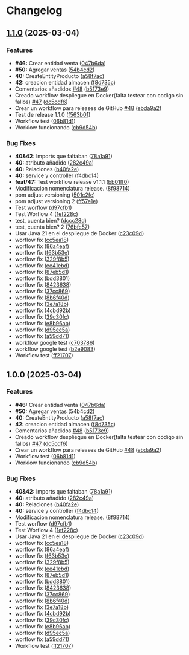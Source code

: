 # Changelog

## [1.1.0](https://github.com/julsolalf/ISPP-G2/compare/v1.0.0...v1.1.0) (2025-03-04)


### Features

* **#46:** Crear entidad venta ([047b6da](https://github.com/julsolalf/ISPP-G2/commit/047b6da43f8b0846b699003718fc6c225190c136))
* **#50:** Agregar ventas ([54b4cd2](https://github.com/julsolalf/ISPP-G2/commit/54b4cd2845bee5d7919201606b722d897dc3a2dd))
* **40:** CreateEntityProducto ([a58f7ac](https://github.com/julsolalf/ISPP-G2/commit/a58f7ac395c255edefad400154b5c31165c43de5))
* **42:** creacion entidad almacen ([f8d735c](https://github.com/julsolalf/ISPP-G2/commit/f8d735c210b3267ba197f4496f6c9e686dbc426c))
* Comentarios añadidos [#48](https://github.com/julsolalf/ISPP-G2/issues/48) ([b5173e9](https://github.com/julsolalf/ISPP-G2/commit/b5173e97afbd4ce285a5a9ad84f1dcd3608e2c63))
* Creado workflow despliegue en Docker(falta testear con codigo sin fallos) [#47](https://github.com/julsolalf/ISPP-G2/issues/47) ([dc5cdf6](https://github.com/julsolalf/ISPP-G2/commit/dc5cdf6847e373c1008611b3281d114235d4ee7d))
* Crear un workflow para releases de GitHub [#48](https://github.com/julsolalf/ISPP-G2/issues/48) ([ebda9a2](https://github.com/julsolalf/ISPP-G2/commit/ebda9a248b75c42f037ead706a9e944e754629f6))
* Test de release 1.1.0 ([f563b01](https://github.com/julsolalf/ISPP-G2/commit/f563b01691567b1ff19cd8f8c2c82d4435b54c19))
* Workflow test ([06b81d1](https://github.com/julsolalf/ISPP-G2/commit/06b81d14760ad4f6b1307ac6a2441febb53a7aee))
* Worklow funcionando ([cb9d54b](https://github.com/julsolalf/ISPP-G2/commit/cb9d54b804e6cc69c6a5374a8ce244200e1fb7ec))


### Bug Fixes

* **40&42:** Imports que faltaban ([78a1a91](https://github.com/julsolalf/ISPP-G2/commit/78a1a91d2e707797067731dd2e373c1c8ea25d77))
* **40:** atributo añadido ([282c49a](https://github.com/julsolalf/ISPP-G2/commit/282c49ab2a1226bf3111b0de023f9f40505a01d4))
* **40:** Relaciones ([b40fa2e](https://github.com/julsolalf/ISPP-G2/commit/b40fa2ecc27ad0d5dd7d7791dcf64f51c40e7b25))
* **40:** service y controller ([f4dbc14](https://github.com/julsolalf/ISPP-G2/commit/f4dbc141a8cf47e71e404ed4b64c8094ddc87ca8))
* **feat/47:** Test workflow release v1.1.1 ([bb01ff0](https://github.com/julsolalf/ISPP-G2/commit/bb01ff08cd49d2094f696e099b1089f2aea031b4))
* Modificacion nomenclatura release. ([8f98714](https://github.com/julsolalf/ISPP-G2/commit/8f987145fe78ac18308bf5e1f8885b059d62b85f))
* pom adjust versioning ([501c2fc](https://github.com/julsolalf/ISPP-G2/commit/501c2fc0fa47e7c5b7548dd3054e8da16d2181c0))
* pom adjust versioning 2 ([ff57e1e](https://github.com/julsolalf/ISPP-G2/commit/ff57e1e1b62db39fa8c10abd7b9fc5285d02ae8e))
* Test worflow ([d97cfb1](https://github.com/julsolalf/ISPP-G2/commit/d97cfb1e05af4332f336815d869f147e60048ee7))
* Test Worflow 4 ([1ef228c](https://github.com/julsolalf/ISPP-G2/commit/1ef228cd03c5d0e505c46df4d4b98dfcd866a542))
* test, cuenta bien? ([dccc28d](https://github.com/julsolalf/ISPP-G2/commit/dccc28d722c28e616cce759ba3fbdeeb2f000470))
* test, cuenta bien? 2 ([76bfc57](https://github.com/julsolalf/ISPP-G2/commit/76bfc5712256495a7b55882caee57a423ed405f4))
* Usar Java 21 en el despliegue de Docker ([c23c09d](https://github.com/julsolalf/ISPP-G2/commit/c23c09d44afaf2ee348c612b11549e7c1d591b32))
* worflow fix ([cc5ea18](https://github.com/julsolalf/ISPP-G2/commit/cc5ea18be2c109f2e0c84b041501dbf5d1c3e02f))
* worflow fix ([86a4eaf](https://github.com/julsolalf/ISPP-G2/commit/86a4eaf0d8ddeb41542db380d580f4005cc71dca))
* worflow fix ([f63b53e](https://github.com/julsolalf/ISPP-G2/commit/f63b53e5a35906ba12fb9aee8d02c5383a09f770))
* worflow fix ([329f8b5](https://github.com/julsolalf/ISPP-G2/commit/329f8b502e1204290f468b5756602779ba734d99))
* worflow fix ([ee41ebd](https://github.com/julsolalf/ISPP-G2/commit/ee41ebde04cec03792c9ccd042f522aeff3e4bc7))
* worflow fix ([87eb5d1](https://github.com/julsolalf/ISPP-G2/commit/87eb5d101e803ac05f2f5a1b784d799fb170dea2))
* worflow fix ([bdd3801](https://github.com/julsolalf/ISPP-G2/commit/bdd3801f31f04934491cd26f94e49a7e9e481b2b))
* worflow fix ([8423638](https://github.com/julsolalf/ISPP-G2/commit/8423638575d0591584f4c58d658497361e21a048))
* worflow fix ([37cc869](https://github.com/julsolalf/ISPP-G2/commit/37cc8693ed2ae220f75998866464f143ff25b523))
* worflow fix ([8b6f40d](https://github.com/julsolalf/ISPP-G2/commit/8b6f40d832d945a23220c7f92d6929c82622018f))
* worflow fix ([3e7a18b](https://github.com/julsolalf/ISPP-G2/commit/3e7a18b61faab4556c950a4ff174d995e3a2b424))
* worflow fix ([4cbd92b](https://github.com/julsolalf/ISPP-G2/commit/4cbd92b457016cad6763e0b02689c6cf279377ce))
* worflow fix ([39c30fc](https://github.com/julsolalf/ISPP-G2/commit/39c30fc196f86851bdb1f57074c8d32906f763dc))
* worflow fix ([e8b96ab](https://github.com/julsolalf/ISPP-G2/commit/e8b96ab11a3d6bcf454835e9d21bf77efcfed220))
* worflow fix ([d95ec5a](https://github.com/julsolalf/ISPP-G2/commit/d95ec5ab6173438dbd7afe78b0aa09f5e1266b07))
* worflow fix ([a59dd71](https://github.com/julsolalf/ISPP-G2/commit/a59dd718cde0d00beaf451f9f2b97d4db09ed79a))
* workflow google test ([c703786](https://github.com/julsolalf/ISPP-G2/commit/c70378666428f6f7f71b0d456534fa6e69b06081))
* workflow google test ([b2e9083](https://github.com/julsolalf/ISPP-G2/commit/b2e908333255cb2c3b48f346ec91221139b35721))
* Workflow test ([ff21707](https://github.com/julsolalf/ISPP-G2/commit/ff2170772c3b5b0152eb8a0185027ee6296fc83d))

## 1.0.0 (2025-03-04)


### Features

* **#46:** Crear entidad venta ([047b6da](https://github.com/julsolalf/ISPP-G2/commit/047b6da43f8b0846b699003718fc6c225190c136))
* **#50:** Agregar ventas ([54b4cd2](https://github.com/julsolalf/ISPP-G2/commit/54b4cd2845bee5d7919201606b722d897dc3a2dd))
* **40:** CreateEntityProducto ([a58f7ac](https://github.com/julsolalf/ISPP-G2/commit/a58f7ac395c255edefad400154b5c31165c43de5))
* **42:** creacion entidad almacen ([f8d735c](https://github.com/julsolalf/ISPP-G2/commit/f8d735c210b3267ba197f4496f6c9e686dbc426c))
* Comentarios añadidos [#48](https://github.com/julsolalf/ISPP-G2/issues/48) ([b5173e9](https://github.com/julsolalf/ISPP-G2/commit/b5173e97afbd4ce285a5a9ad84f1dcd3608e2c63))
* Creado workflow despliegue en Docker(falta testear con codigo sin fallos) [#47](https://github.com/julsolalf/ISPP-G2/issues/47) ([dc5cdf6](https://github.com/julsolalf/ISPP-G2/commit/dc5cdf6847e373c1008611b3281d114235d4ee7d))
* Crear un workflow para releases de GitHub [#48](https://github.com/julsolalf/ISPP-G2/issues/48) ([ebda9a2](https://github.com/julsolalf/ISPP-G2/commit/ebda9a248b75c42f037ead706a9e944e754629f6))
* Workflow test ([06b81d1](https://github.com/julsolalf/ISPP-G2/commit/06b81d14760ad4f6b1307ac6a2441febb53a7aee))
* Worklow funcionando ([cb9d54b](https://github.com/julsolalf/ISPP-G2/commit/cb9d54b804e6cc69c6a5374a8ce244200e1fb7ec))


### Bug Fixes

* **40&42:** Imports que faltaban ([78a1a91](https://github.com/julsolalf/ISPP-G2/commit/78a1a91d2e707797067731dd2e373c1c8ea25d77))
* **40:** atributo añadido ([282c49a](https://github.com/julsolalf/ISPP-G2/commit/282c49ab2a1226bf3111b0de023f9f40505a01d4))
* **40:** Relaciones ([b40fa2e](https://github.com/julsolalf/ISPP-G2/commit/b40fa2ecc27ad0d5dd7d7791dcf64f51c40e7b25))
* **40:** service y controller ([f4dbc14](https://github.com/julsolalf/ISPP-G2/commit/f4dbc141a8cf47e71e404ed4b64c8094ddc87ca8))
* Modificacion nomenclatura release. ([8f98714](https://github.com/julsolalf/ISPP-G2/commit/8f987145fe78ac18308bf5e1f8885b059d62b85f))
* Test worflow ([d97cfb1](https://github.com/julsolalf/ISPP-G2/commit/d97cfb1e05af4332f336815d869f147e60048ee7))
* Test Worflow 4 ([1ef228c](https://github.com/julsolalf/ISPP-G2/commit/1ef228cd03c5d0e505c46df4d4b98dfcd866a542))
* Usar Java 21 en el despliegue de Docker ([c23c09d](https://github.com/julsolalf/ISPP-G2/commit/c23c09d44afaf2ee348c612b11549e7c1d591b32))
* worflow fix ([cc5ea18](https://github.com/julsolalf/ISPP-G2/commit/cc5ea18be2c109f2e0c84b041501dbf5d1c3e02f))
* worflow fix ([86a4eaf](https://github.com/julsolalf/ISPP-G2/commit/86a4eaf0d8ddeb41542db380d580f4005cc71dca))
* worflow fix ([f63b53e](https://github.com/julsolalf/ISPP-G2/commit/f63b53e5a35906ba12fb9aee8d02c5383a09f770))
* worflow fix ([329f8b5](https://github.com/julsolalf/ISPP-G2/commit/329f8b502e1204290f468b5756602779ba734d99))
* worflow fix ([ee41ebd](https://github.com/julsolalf/ISPP-G2/commit/ee41ebde04cec03792c9ccd042f522aeff3e4bc7))
* worflow fix ([87eb5d1](https://github.com/julsolalf/ISPP-G2/commit/87eb5d101e803ac05f2f5a1b784d799fb170dea2))
* worflow fix ([bdd3801](https://github.com/julsolalf/ISPP-G2/commit/bdd3801f31f04934491cd26f94e49a7e9e481b2b))
* worflow fix ([8423638](https://github.com/julsolalf/ISPP-G2/commit/8423638575d0591584f4c58d658497361e21a048))
* worflow fix ([37cc869](https://github.com/julsolalf/ISPP-G2/commit/37cc8693ed2ae220f75998866464f143ff25b523))
* worflow fix ([8b6f40d](https://github.com/julsolalf/ISPP-G2/commit/8b6f40d832d945a23220c7f92d6929c82622018f))
* worflow fix ([3e7a18b](https://github.com/julsolalf/ISPP-G2/commit/3e7a18b61faab4556c950a4ff174d995e3a2b424))
* worflow fix ([4cbd92b](https://github.com/julsolalf/ISPP-G2/commit/4cbd92b457016cad6763e0b02689c6cf279377ce))
* worflow fix ([39c30fc](https://github.com/julsolalf/ISPP-G2/commit/39c30fc196f86851bdb1f57074c8d32906f763dc))
* worflow fix ([e8b96ab](https://github.com/julsolalf/ISPP-G2/commit/e8b96ab11a3d6bcf454835e9d21bf77efcfed220))
* worflow fix ([d95ec5a](https://github.com/julsolalf/ISPP-G2/commit/d95ec5ab6173438dbd7afe78b0aa09f5e1266b07))
* worflow fix ([a59dd71](https://github.com/julsolalf/ISPP-G2/commit/a59dd718cde0d00beaf451f9f2b97d4db09ed79a))
* Workflow test ([ff21707](https://github.com/julsolalf/ISPP-G2/commit/ff2170772c3b5b0152eb8a0185027ee6296fc83d))
